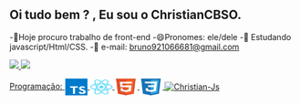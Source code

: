 ## Oi tudo bem ? , Eu sou o ChristianCBSO. 

-🔭Hoje procuro trabalho de front-end
-😄Pronomes: ele/dele 
-📙 Estudando javascript/Html/CSS. 
-📧 e-mail: bruno921066681@gmail.com


<div>
  <a href="https://beacons.ai/ChristianCBSO">
<img height="180em" src="https://github-readme-stats.vercel.app/api?username=ChristianCBSO&show_icons=true&theme=dracula&include_all_commits=true&count_private=true"/>
  <img height="180em" src="https://github-readme-stats.vercel.app/api/top-langs/?username=ChristianCBSO&layout=compact&langs_count=16&theme=dark"/>
</div>



Programação: 
  <img align="center" alt="Christian-Ts" height="30" width="40" src="https://raw.githubusercontent.com/devicons/devicon/master/icons/typescript/typescript-plain.svg">
  <img align="center" alt="Christian-React" height="30" width="40" src="https://raw.githubusercontent.com/devicons/devicon/master/icons/react/react-original.svg">
  <img align="center" alt="Christian-HTML" height="30" width="40" src="https://raw.githubusercontent.com/devicons/devicon/master/icons/html5/html5-original.svg">
  <img align="center" alt="Christian-CSS" height="30" width="40" src="https://raw.githubusercontent.com/devicons/devicon/master/icons/css3/css3-original.svg">
    <img align="center" alt="Christian-Js" height="30" width="40" src="https://upload.wikimedia.org/wikipedia/commons/thumb/9/99/Unofficial_JavaScript_logo_2.svg/2048px-Unofficial_JavaScript_logo_2.svg.png">
  
<!---
ChristianCBSO/ChristianCBSO is a ✨ special ✨ repository because its `README.md` (this file) appears on your GitHub profile.
You can click the Preview link to take a look at your changes.
--->
